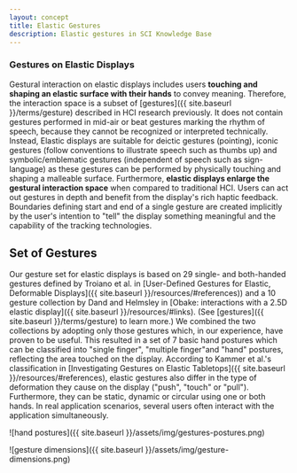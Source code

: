 ```yaml
---
layout: concept
title: Elastic Gestures
description: Elastic gestures in SCI Knowledge Base
---
```


### Gestures on Elastic Displays
Gestural interaction on elastic displays includes users **touching and shaping an elastic surface with their hands** to convey meaning. Therefore, the interaction space is a subset of [gestures]({{ site.baseurl }}/terms/gesture) described in HCI research previously. It does not contain gestures performed in mid-air or beat gestures marking the rhythm of speech, because they cannot be recognized or interpreted technically. Instead, Elastic displays are suitable for deictic gestures (pointing), iconic gestures (follow conventions to illustrate speech such as thumbs up) and symbolic/emblematic gestures (independent of speech such as sign-language) as these gestures can be performed by physically touching and shaping a malleable surface. Furthermore, **elastic displays enlarge the gestural interaction space** when compared to traditional HCI. Users can act out gestures in depth and benefit from the display's rich haptic feedback. Boundaries defining start and end of a single gesture are created implicitly by the user's intention to "tell" the display something meaningful and the capability of the tracking technologies.

## Set of Gestures

Our gesture set for elastic displays is based on 29 single- and both-handed gestures defined by Troiano et al. in [User-Defined Gestures for Elastic, Deformable Displays]({{ site.baseurl }}/resources/#references)) and a 10 gesture collection by Dand and Helmsley in [Obake: interactions with a 2.5D elastic display]({{ site.baseurl }}/resources/#links). (See [gestures]({{ site.baseurl }}/terms/gesture) to learn more.) We combined the two collections by adopting only those gestures which, in our experience, have proven to be useful. This resulted in a set of 7 basic hand postures which can be classified into "single finger", "multiple finger"and "hand" postures, reflecting the area touched on the display. According to Kammer et al.'s classification in [Investigating Gestures on Elastic Tabletops]({{ site.baseurl }}/resources/#references), elastic gestures also differ in the type of deformation they cause on the display ("push", "touch" or "pull"). Furthermore, they can be static, dynamic or circular using one or both hands. In real application scenarios, several users often interact with the application simultaneously.

![hand postures]({{ site.baseurl }}/assets/img/gestures-postures.png)

![gesture dimensions]({{ site.baseurl }}/assets/img/gesture-dimensions.png)
